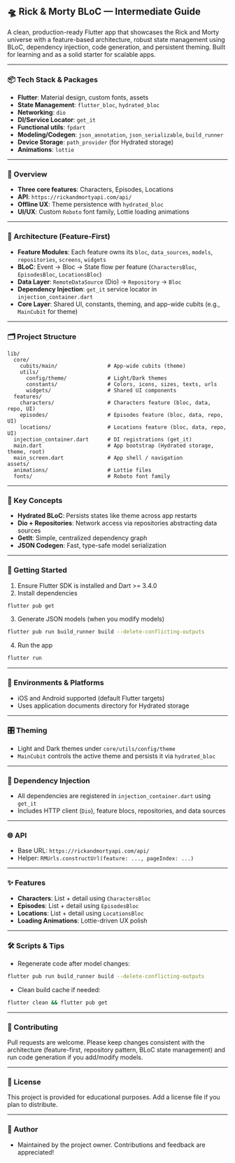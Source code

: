 ## 🛸 Rick & Morty BLoC — Intermediate Guide

A clean, production-ready Flutter app that showcases the Rick and Morty universe with a feature-based architecture, robust state management using BLoC, dependency injection, code generation, and persistent theming. Built for learning and as a solid starter for scalable apps.

---

### 📦 Tech Stack & Packages
- **Flutter**: Material design, custom fonts, assets
- **State Management**: `flutter_bloc`, `hydrated_bloc`
- **Networking**: `dio`
- **DI/Service Locator**: `get_it`
- **Functional utils**: `fpdart`
- **Modeling/Codegen**: `json_annotation`, `json_serializable`, `build_runner`
- **Device Storage**: `path_provider` (for Hydrated storage)
- **Animations**: `lottie`

---

### 🧭 Overview
- **Three core features**: Characters, Episodes, Locations
- **API**: `https://rickandmortyapi.com/api/`
- **Offline UX**: Theme persistence with `hydrated_bloc`
- **UI/UX**: Custom `Roboto` font family, Lottie loading animations

---

### 🧱 Architecture (Feature-First)
- **Feature Modules**: Each feature owns its `bloc`, `data_sources`, `models`, `repositories`, `screens`, `widgets`
- **BLoC**: Event → Bloc → State flow per feature (`CharactersBloc`, `EpisodesBloc`, `LocationsBloc`)
- **Data Layer**: `RemoteDataSource` (Dio) → `Repository` → `Bloc`
- **Dependency Injection**: `get_it` service locator in `injection_container.dart`
- **Core Layer**: Shared UI, constants, theming, and app-wide cubits (e.g., `MainCubit` for theme)

---

### 🗂️ Project Structure
```
lib/
  core/
    cubits/main/                # App-wide cubits (theme)
    utils/
      config/theme/             # Light/Dark themes
      constants/                # Colors, icons, sizes, texts, urls
      widgets/                  # Shared UI components
  features/
    characters/                 # Characters feature (bloc, data, repo, UI)
    episodes/                   # Episodes feature (bloc, data, repo, UI)
    locations/                  # Locations feature (bloc, data, repo, UI)
  injection_container.dart      # DI registrations (get_it)
  main.dart                     # App bootstrap (Hydrated storage, theme, root)
  main_screen.dart              # App shell / navigation
assets/
  animations/                   # Lottie files
  fonts/                        # Roboto font family
```

---

### 🧩 Key Concepts
- **Hydrated BLoC**: Persists states like theme across app restarts
- **Dio + Repositories**: Network access via repositories abstracting data sources
- **GetIt**: Simple, centralized dependency graph
- **JSON Codegen**: Fast, type-safe model serialization

---

### 🚀 Getting Started
1) Ensure Flutter SDK is installed and Dart >= 3.4.0
2) Install dependencies
```bash
flutter pub get
```
3) Generate JSON models (when you modify models)
```bash
flutter pub run build_runner build --delete-conflicting-outputs
```
4) Run the app
```bash
flutter run
```

---

### 🧪 Environments & Platforms
- iOS and Android supported (default Flutter targets)
- Uses application documents directory for Hydrated storage

---

### 🎛️ Theming
- Light and Dark themes under `core/utils/config/theme`
- `MainCubit` controls the active theme and persists it via `hydrated_bloc`

---

### 🔌 Dependency Injection
- All dependencies are registered in `injection_container.dart` using `get_it`
- Includes HTTP client (`Dio`), feature blocs, repositories, and data sources

---

### 🌐 API
- Base URL: `https://rickandmortyapi.com/api/`
- Helper: `RMUrls.constructUrl(feature: ..., pageIndex: ...)`

---

### ✨ Features
- **Characters**: List + detail using `CharactersBloc`
- **Episodes**: List + detail using `EpisodesBloc`
- **Locations**: List + detail using `LocationsBloc`
- **Loading Animations**: Lottie-driven UX polish

---

### 🛠️ Scripts & Tips
- Regenerate code after model changes:
```bash
flutter pub run build_runner build --delete-conflicting-outputs
```
- Clean build cache if needed:
```bash
flutter clean && flutter pub get
```

---

### 🤝 Contributing
Pull requests are welcome. Please keep changes consistent with the architecture (feature-first, repository pattern, BLoC state management) and run code generation if you add/modify models.

---

### 📜 License
This project is provided for educational purposes. Add a license file if you plan to distribute.

---

### 👤 Author
- Maintained by the project owner. Contributions and feedback are appreciated!
